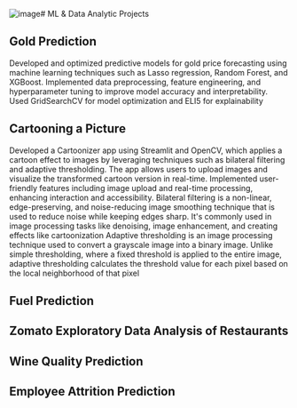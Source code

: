 ![image](https://github.com/user-attachments/assets/885eff7c-7601-42ec-9fbb-7b31f5f6bab5)# ML & Data Analytic Projects
## Gold Prediction
Developed and optimized predictive models for gold price forecasting using machine learning techniques such as Lasso regression, Random Forest, and XGBoost. Implemented data preprocessing, feature engineering, and hyperparameter tuning to improve model accuracy and interpretability. Used GridSearchCV for model optimization and ELI5 for explainability
## Cartooning a Picture
Developed a Cartoonizer app using Streamlit and OpenCV, which applies a cartoon effect to images by leveraging techniques such as bilateral filtering and adaptive thresholding. The app allows users to upload images and visualize the transformed cartoon version in real-time. Implemented user-friendly features including image upload and real-time processing, enhancing interaction and accessibility.
Bilateral filtering is a non-linear, edge-preserving, and noise-reducing image smoothing technique that is used to reduce noise while keeping edges sharp. It's commonly used in image processing tasks like denoising, image enhancement, and creating effects like cartoonization
Adaptive thresholding is an image processing technique used to convert a grayscale image into a binary image. Unlike simple thresholding, where a fixed threshold is applied to the entire image, adaptive thresholding calculates the threshold value for each pixel based on the local neighborhood of that pixel
## Fuel Prediction
## Zomato Exploratory Data Analysis of Restaurants
## Wine Quality Prediction
## Employee Attrition Prediction
